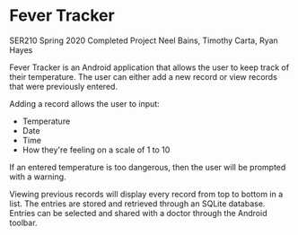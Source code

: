 # Fever Tracker
SER210 Spring 2020 Completed Project
Neel Bains, Timothy Carta, Ryan Hayes

Fever Tracker is an Android application that allows the user to keep track of their temperature.
The user can either add a new record or view records that were previously entered.

Adding a record allows the user to input:
- Temperature 
- Date
- Time 
- How they're feeling on a scale of 1 to 10

If an entered temperature is too dangerous, then the user will be prompted with a warning.

Viewing previous records will display every record from top to bottom in a list. The entries are stored and retrieved
through an SQLite database. Entries can be selected and shared with a doctor through the Android toolbar.
